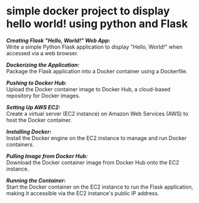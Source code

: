 # simple docker project to display hello world! using python and Flask


***Creating Flask "Hello, World!" Web App:***  <br/> Write a simple Python Flask application to display "Hello, World!" when accessed via a web browser.

***Dockerizing the Application:***  <br/> Package the Flask application into a Docker container using a Dockerfile.

***Pushing to Docker Hub:***  <br/> Upload the Docker container image to Docker Hub, a cloud-based repository for Docker images.

***Setting Up AWS EC2:***  <br/> Create a virtual server (EC2 instance) on Amazon Web Services (AWS) to host the Docker container.

***Installing Docker:***  <br/> Install the Docker engine on the EC2 instance to manage and run Docker containers.

***Pulling Image from Docker Hub:***  <br/> Download the Docker container image from Docker Hub onto the EC2 instance.

***Running the Container:***  <br/> Start the Docker container on the EC2 instance to run the Flask application, making it accessible via the EC2 instance's public IP address.
